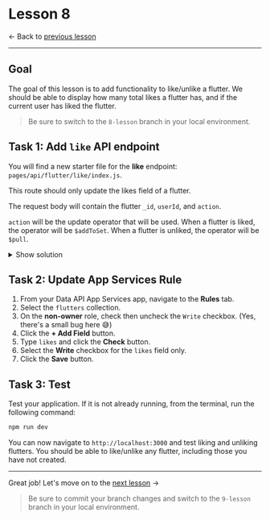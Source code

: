 # Lesson 8

<- Back to [previous lesson](https://github.com/mongodb-developer/social-app-demo/tree/7-lesson)

---

## Goal 

The goal of this lesson is to add functionality to like/unlike a flutter. We should be able to display how many total likes a flutter has, and if the current user has liked the flutter.

> Be sure to switch to the `8-lesson` branch in your local environment.

## Task 1: Add `like` API endpoint

You will find a new starter file for the **like** endpoint: `pages/api/flutter/like/index.js`.

This route should only update the likes field of a flutter.

The request body will contain the flutter `_id`, `userId`, and `action`.

`action` will be the update operator that will be used. When a flutter is liked, the operator will be `$addToSet`. When a flutter is unliked, the operator will be `$pull`.

<details>
<summary>Show solution</summary>

```js
case "PUT":
  const updateData = await fetch(`${baseUrl}/updateOne`, {
    ...fetchOptions,
    body: JSON.stringify({
      ...fetchBody,
      filter: { _id: { "$oid": req.body._id } },
      update: { [req.body.action]: {
        likes: req.body.userId,
      } },
    }),
  });
  const updateDataJson = await updateData.json();
  res.status(200).json(updateDataJson);
  break;
```
</details>

## Task 2: Update App Services Rule

1. From your Data API App Services app, navigate to the **Rules** tab.
1. Select the `flutters` collection.
1. On the **non-owner** role, check then uncheck the `Write` checkbox. (Yes, there's a small bug here 😅)
1. Click the **+ Add Field** button.
1. Type `likes` and click the **Check** button.
1. Select the **Write** checkbox for the `likes` field only.
1. Click the **Save** button.

## Task 3: Test 

Test your application. If it is not already running, from the terminal, run the following command:

```bash
npm run dev
```

You can now navigate to `http://localhost:3000` and test liking and unliking flutters. You should be able to like/unlike any flutter, including those you have not created.

---

Great job! Let's move on to the [next lesson](https://github.com/mongodb-developer/social-app-demo/tree/9-lesson) ->

> Be sure to commit your branch changes and switch to the `9-lesson` branch in your local environment.
